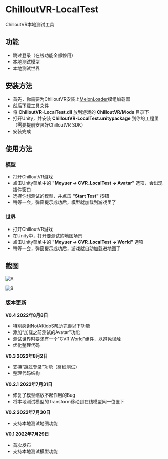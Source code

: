 # ChilloutVR-LocalTest
ChilloutVR本地测试工具

## 功能
 - 跳过登录（在线功能全部停用）
 - 本地测试模型
 - 本地测试世界

## 安装方法
 - 首先，你需要为ChilloutVR安装上[MelonLoader](https://github.com/LavaGang/MelonLoader)模组加载器
 - 然后[下载工具文件](https://github.com/CMoyuer/ChilloutVR-LocalTest/releases/latest)
 - 将 **ChilloutVR-LocalTest.dll** 放到游戏的 **ChilloutVR/Mods** 目录下
 - 打开Unity，并安装 **ChilloutVR-LocalTest.unitypackage** 到你的工程里（需要提前安装好ChilloutVR SDK）
 - 安装完成
 
## 使用方法
### 模型
 - 打开ChilloutVR游戏
 - 点击Unity菜单中的 **"Moyuer -> CVR_LocalTest -> Avatar"** 选项，会出现插件窗口
 - 选择你想测试的模型，并点击 **"Start Test"** 按钮
 - 稍等一会，弹窗提示成功后，模型就加载到游戏里了
 
### 世界
 - 打开ChilloutVR游戏
 - 在Unity中，打开要测试的地图场景
 - 点击Unity菜单中的 **"Moyuer -> CVR_LocalTest -> World"** 选项
 - 稍等一会，弹窗提示成功后，游戏就自动加载进地图了
 
## 截图

![A](https://user-images.githubusercontent.com/51113234/181872735-acbc883c-8048-44ac-98f9-c373b3c72fea.png)

![B](https://user-images.githubusercontent.com/51113234/181878552-5ca782a9-cf49-4c61-be62-ee9fa6670fff.png)

### 版本更新

**V0.4 2022年8月8日**
 - 特别感谢NotAKidoS帮助完善以下功能
 - 添加“加载之前测试的Avatar”功能
 - 测试世界时要求有一个"CVR World"组件，以避免误触
 - 优化整理代码

**V0.3 2022年8月2日**
- 支持“跳过登录”功能（离线测试）
- 整理代码结构

**V0.2.1 2022年7月31日**
 - 修复了模型缩放不起作用的Bug
 - 将本地测试模型的Transform移动到在线模型同一位置下

**V0.2 2022年7月30日**
 - 支持本地测试地图功能

**V0.1 2022年7月29日**
 - 首次发布
 - 支持本地测试模型功能
